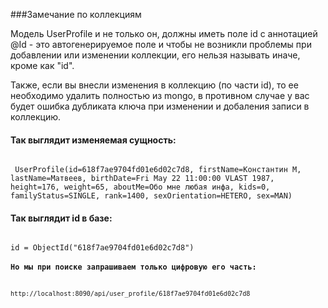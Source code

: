 ###Замечание по коллекциям
<p>Модель UserProfile и не только он, должны иметь поле id c аннотацией @Id - это автогенерируемое поле и 
чтобы не возникли проблемы при добавлении или изменении коллекции, его нельзя называть иначе, кроме как "id".</p>
<p>Также, если вы внесли изменения в коллекцию (по части id), то ее необходимо удалить полностью из mongo, в 
противном случае у вас будет ошибка дубликата ключа при изменении и добаления записи в коллекцию.</p>
<h4>Так выглядит изменяемая сущность:</h4>
<code>
 UserProfile(id=618f7ae9704fd01e6d02c7d8, firstName=Константин М, lastName=Матвеев, birthDate=Fri May 22 11:00:00 VLAST 1987, height=176, weight=65, aboutMe=Обо мне любая инфа, kids=0, familyStatus=SINGLE, rank=1400, sexOrientation=HETERO, sex=MAN)
</code>
<h4>Так выглядит id в базе:</h4>
<code>
id = ObjectId("618f7ae9704fd01e6d02c7d8")
<h4>Но мы при поиске запрашиваем только цифровую его часть:</h4>
<code>http://localhost:8090/api/user_profile/618f7ae9704fd01e6d02c7d8</code>

